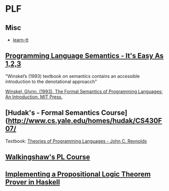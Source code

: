 # PLF

## Misc

- [learn-tt](https://github.com/jozefg/learn-tt)

## [Programming Language Semantics - It's Easy As 1,2,3](https://www.cs.nott.ac.uk/~pszgmh/123.pdf)

"Winskel’s (1993) textbook on semantics contains an accessible introduction to the denotational approacch"

[Winskel, Glynn. (1993). The Formal Semantics of Programming Languages: An Introduction. MIT
Press.](Winskel_FSPL.pdf)

## [Hudak's - Formal Semantics Course](http://www.cs.yale.edu/homes/hudak/CS430F07/

Textbook: [Theories of Programming Languages - John C. Reynolds](Reynolds_TPL.pdf)

## [Walkingshaw's PL Course](https://web.engr.oregonstate.edu/~walkiner/teaching/cs581-fa20/)

## [Implementing a Propositional Logic Theorem Prover in Haskell](http://www.cs.nott.ac.uk/~psxld/papers/led_bsc_dissertation.pdf)
